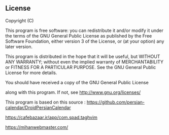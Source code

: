 ## License

Copyright (C)

This program is free software: you can redistribute it and/or modify 
it under the terms of the GNU General Public License as published by 
the Free Software Foundation, either version 3 of the License, or 
(at your option) any later version.

This program is distributed in the hope that it will be useful, 
but WITHOUT ANY WARRANTY; without even the implied warranty of 
MERCHANTABILITY or FITNESS FOR A PARTICULAR PURPOSE.  See the 
GNU General Public License for more details.

You should have received a copy of the GNU General Public License 

along with this program.  If not, see http://www.gnu.org/licenses/


This program is based on this source :
https://github.com/persian-calendar/DroidPersianCalendar

https://cafebazaar.ir/app/com.spad.taghvim

https://mihanwebmaster.com/